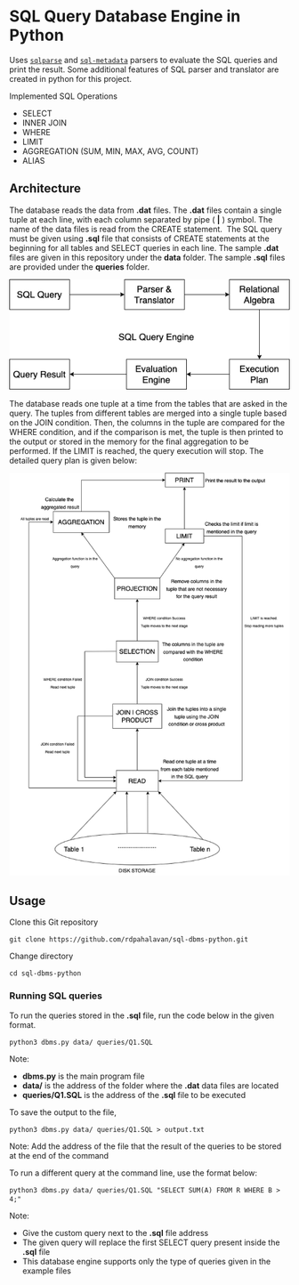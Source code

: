 # SQL Query Database Engine in Python

Uses [`sqlparse`](https://github.com/andialbrecht/sqlparse) and [`sql-metadata`](https://github.com/macbre/sql-metadata) parsers to evaluate the SQL queries and print the result. Some additional features of SQL parser and translator are created in python for this project.

Implemented SQL Operations
- SELECT
- INNER JOIN
- WHERE
- LIMIT
- AGGREGATION (SUM, MIN, MAX, AVG, COUNT)
- ALIAS

## Architecture

The database reads the data from **.dat** files. The **.dat** files contain a single tuple at each line, with each column separated by pipe ( **|** ) symbol. The name of the data files is read from the CREATE statement.  The SQL query must be given using **.sql** file that consists of CREATE statements at the beginning for all tables and SELECT queries in each line. The sample **.dat** files are given in this repository under the **data** folder. The sample **.sql** files are provided under the **queries** folder.

![alt text](https://github.com/rdpahalavan/sql-dbms-python/blob/main/images/SQL%20Query%20Engine.png)

The database reads one tuple at a time from the tables that are asked in the query. The tuples from different tables are merged into a single tuple based on the JOIN condition. Then, the columns in the tuple are compared for the WHERE condition, and if the comparison is met, the tuple is then printed to the output or stored in the memory for the final aggregation to be performed. If the LIMIT is reached, the query execution will stop. The detailed query plan is given below:

![alt text](https://github.com/rdpahalavan/sql-dbms-python/blob/main/images/Relational%20Algebra%20Tree.png)

## Usage

Clone this Git repository

```
git clone https://github.com/rdpahalavan/sql-dbms-python.git
```

Change directory

```
cd sql-dbms-python
```

### Running SQL queries

To run the queries stored in the **.sql** file, run the code below in the given format.

```
python3 dbms.py data/ queries/Q1.SQL
```

Note:
- **dbms.py** is the main program file
- **data/** is the address of the folder where the **.dat** data files are located
- **queries/Q1.SQL** is the address of the **.sql** file to be executed

To save the output to the file,

```
python3 dbms.py data/ queries/Q1.SQL > output.txt
```

Note: Add the address of the file that the result of the queries to be stored at the end of the command

To run a different query at the command line, use the format below:

```
python3 dbms.py data/ queries/Q1.SQL "SELECT SUM(A) FROM R WHERE B > 4;"
```

Note:
- Give the custom query next to the **.sql** file address
- The given query will replace the first SELECT query present inside the **.sql** file
- This database engine supports only the type of queries given in the example files
